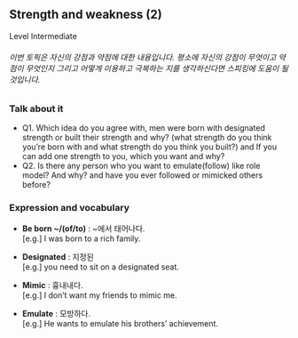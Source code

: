 ## Strength and weakness (2)
Level Intermediate
###### 이번 토픽은 자신의 강점과 약점에 대한 내용입니다. 평소에 자신의 강점이 무엇이고 약점이 무엇인지 그리고 어떻게 이용하고 극복하는 지를 생각하신다면 스피킹에 도움이 될 것입니다.

### Talk about it
- Q1. Which idea do you agree with, men were born with designated strength or built their strength and why? (what strength do you think you’re born with and what strength do you think you built?) and If you can add one strength to you, which you want and why?
- Q2. Is there any person who you want to emulate(follow) like role model? And why? and have you ever followed or mimicked others before?
### Expression and vocabulary
- **Be born ~/(of/to)**  : ~에서 태어나다.  
[e.g.] I was born to a rich family.

- **Designated** : 지정된  
[e.g.] you need to sit on a designated seat.

- **Mimic** : 흉내내다.  
[e.g.] I don’t want my friends to mimic me.

- **Emulate** : 모방하다.  
[e.g.] He wants to emulate his brothers’ achievement.


